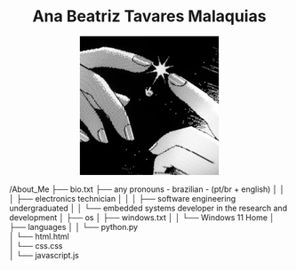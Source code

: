 <h1 align="center">Ana Beatriz Tavares Malaquias</h1>

<p align="center">
  <img src="https://github.com/anabeatm/anabeatm/blob/main/baixados%20(1).jpg" alt="Ana Beatriz" width="250" />
</p>

/About_Me 
├── bio.txt 
├── any pronouns - brazilian - (pt/br + english) │ 
│ 
│
├── electronics technician │ 
│ 
│
├── software engineering undergraduated │ 
│   └── embedded systems developer in the research and development 
│
├── os │ 
├── windows.txt │
│   └── Windows 11 Home 
│
├── languages │ 
│   └── python.py  
│   └── html.html  
│   └── css.css  
│   └── javascript.js  
